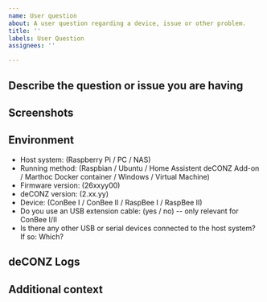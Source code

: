 ```yaml
---
name: User question
about: A user question regarding a device, issue or other problem. 
title: ''
labels: User Question
assignees: ''

---
```


<!--
  - Use this issue template as a question about the deCONZ REST-API.
  - Make sure not to remove any headers and fill the template completely. If you remove the headers, the issue will be auto-closed.
  - If you want to report a bug for the Phoscon App, please head over to: https://github.com/dresden-elektronik/phoscon-app-beta
  - If you're unsure if the bug fits into this issue tracker, please ask for advise in our Discord chat: https://discord.gg/QFhTxqN
  - Please make sure sure you're running the latest version of deCONZ: https://github.com/dresden-elektronik/deconz-rest-plugin/releases
-->

## Describe the question or issue you are having
<!--
  Describe the issue you are experiencing here to communicate to the
  maintainers. Tell us what you were trying to do and what happened or what you want to know. 
  Help us understand the issue by providing valuable context. 
-->



## Screenshots
<!--
  If applicable, add screenshots to help explain the problem.
-->

## Environment
<!--
  The deCONZ and firmware versions are found in the Phoscon App: Menu -> Settings -> Gateway,
  as well as in the deCONZ GUI: Menu > Help > About deCONZ.
-->

 - Host system: (Raspberry Pi / PC / NAS)
 - Running method: (Raspbian / Ubuntu / Home Assistent deCONZ Add-on / Marthoc Docker container / Windows / Virtual Machine)
 - Firmware version: (26xxyy00)
 - deCONZ version: (2.xx.yy)
 - Device: (ConBee I / ConBee II / RaspBee I / RaspBee II)
 - Do you use an USB extension cable: (yes / no) -- only relevant for ConBee I/II
 - Is there any other USB or serial devices connected to the host system? If so: Which?

## deCONZ Logs
<!--
  If applicable provide some logs. 
  Debug logs can help to investigate certain problems like device pairing and communication issues.
  Logging can be enabled on the command line as described in:
  https://github.com/dresden-elektronik/deconz-rest-plugin/wiki/deCONZ-debug-switches
  Secondly, for versions above 2.05.87: In the deCONZ GUI: click Help > debug view. Output of APS,ZDP, ZCL and INFO can be handy. 
-->

## Additional context
<!--
  If relevant, add any other context about the problem here, like network size, number of routers and end-devices
  and what kind of devices/brands are in the network.
-->
